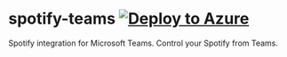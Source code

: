 # spotify-teams [![Deploy to Azure](http://azuredeploy.net/deploybutton.png)](https://azuredeploy.net/)
Spotify integration for Microsoft Teams. Control your Spotify from Teams.
